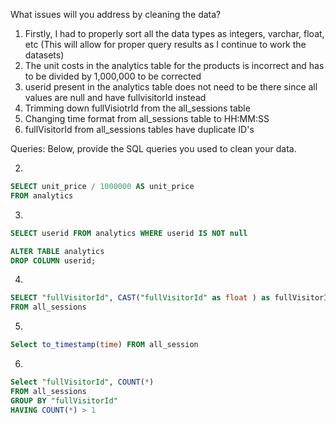 What issues will you address by cleaning the data?

1. Firstly, I had to properly sort all the data types as integers, varchar, float, etc (This will allow for proper query results as I continue to work the datasets)
2. The unit costs in the analytics table for the products is incorrect and has to be divided by 1,000,000 to be corrected
3. userid present in the analytics table does not need to be there since all values are null and have fullvisitorId instead
4. Trimming down fullVisiotrId from the all_sessions table 
5. Changing time format from all_sessions table to HH:MM:SS
6. fullVisitorId from all_sessions tables have duplicate ID's



Queries:
Below, provide the SQL queries you used to clean your data.

2. 
 ```SQL
SELECT unit_price / 1000000 AS unit_price
FROM analytics
```
3. 
```SQL
SELECT userid FROM analytics WHERE userid IS NOT null
```
```SQL
ALTER TABLE analytics
DROP COLUMN userid;
```
4.
```SQL
SELECT "fullVisitorId", CAST("fullVisitorId" as float ) as fullVisitorIdTrim
FROM all_sessions
```
5. 
```SQL
Select to_timestamp(time) FROM all_session
```
6. 
```SQL
Select "fullVisitorId", COUNT(*)
FROM all_sessions
GROUP BY "fullVisitorId"
HAVING COUNT(*) > 1
```
